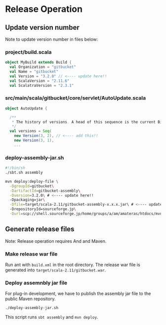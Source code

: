 Release Operation
========

Update version number
--------

Note to update version number in files below:

### project/build.scala

```scala
object MyBuild extends Build {
  val Organization = "gitbucket"
  val Name = "gitbucket"
  val Version = "3.2.0" // <---- update here!!
  val ScalaVersion = "2.11.6"
  val ScalatraVersion = "2.3.1"
```

### src/main/scala/gitbucket/core/servlet/AutoUpdate.scala

```scala
object AutoUpdate {

  /**
   * The history of versions. A head of this sequence is the current BitBucket version.
   */
  val versions = Seq(
    new Version(3, 2), // <---- add this!!
    new Version(3, 1),
    ...
```

### deploy-assembly-jar.sh

```bash
#!/bin/sh
./sbt.sh assembly

mvn deploy:deploy-file \
  -DgroupId=gitbucket\
  -DartifactId=gitbucket-assembly\
  -Dversion=3.2.0\ # <---- update here!!
  -Dpackaging=jar\
  -Dfile=target/scala-2.11/gitbucket-assembly-x.x.x.jar\ # <---- update here!!
  -DrepositoryId=sourceforge.jp\
  -Durl=scp://shell.sourceforge.jp/home/groups/a/am/amateras/htdocs/mvn/
```

Generate release files
--------

Note: Release operation requires And and Maven.

### Make release war file

Run ant with `build.xml` in the root directory. The release war file is generated into `target/scala-2.11/gitbucket.war`.

### Deploy assemnbly jar file

For plug-in development, we have to publish the assembly jar file to the public Maven repository.

```
./deploy-assembly-jar.sh
```

This script runs `sbt assembly` and `mvn deploy`.
